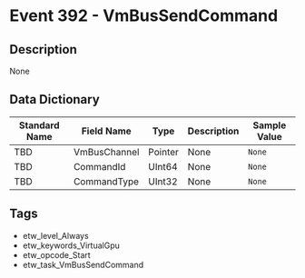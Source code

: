 # Event 392 - VmBusSendCommand

## Description
None

## Data Dictionary
|Standard Name|Field Name|Type|Description|Sample Value|
|---|---|---|---|---|
|TBD|VmBusChannel|Pointer|None|`None`|
|TBD|CommandId|UInt64|None|`None`|
|TBD|CommandType|UInt32|None|`None`|

## Tags
* etw_level_Always
* etw_keywords_VirtualGpu
* etw_opcode_Start
* etw_task_VmBusSendCommand